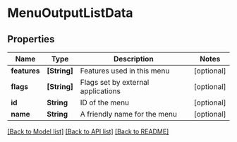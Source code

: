 # MenuOutputListData

## Properties
Name | Type | Description | Notes
------------ | ------------- | ------------- | -------------
**features** | **[String]** | Features used in this menu | [optional] 
**flags** | **[String]** | Flags set by external applications | [optional] 
**id** | **String** | ID of the menu | [optional] 
**name** | **String** | A friendly name for the menu | [optional] 

[[Back to Model list]](../README.md#documentation-for-models) [[Back to API list]](../README.md#documentation-for-api-endpoints) [[Back to README]](../README.md)



